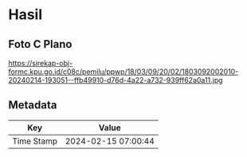 # Hasil

## Foto C Plano

https://sirekap-obj-formc.kpu.go.id/c08c/pemilu/ppwp/18/03/09/20/02/1803092002010-20240214-193051--ffb49910-d76d-4a22-a732-939ff62a0a11.jpg


## Metadata

| Key        | Value               |
| ---------- | ------------------- |
| Time Stamp | 2024-02-15 07:00:44 |



